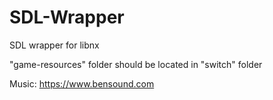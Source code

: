 # SDL-Wrapper

SDL wrapper for libnx

"game-resources" folder should be located in "switch" folder

Music: https://www.bensound.com
